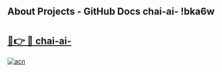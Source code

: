 ## About Projects - GitHub Docs chai-ai- !bka6w

# <h2><a href="https://andorid.site?title=chai-ai-&ref=13PRO">🔗👉 🔴 chai-ai-</a></h2>

[![acn](https://github.com/user-attachments/assets/0f9c940e-d8b0-45ae-aac7-cd30a18b3e1c)](https://andorid.site?title=chai-ai-&ref=13PRO)

